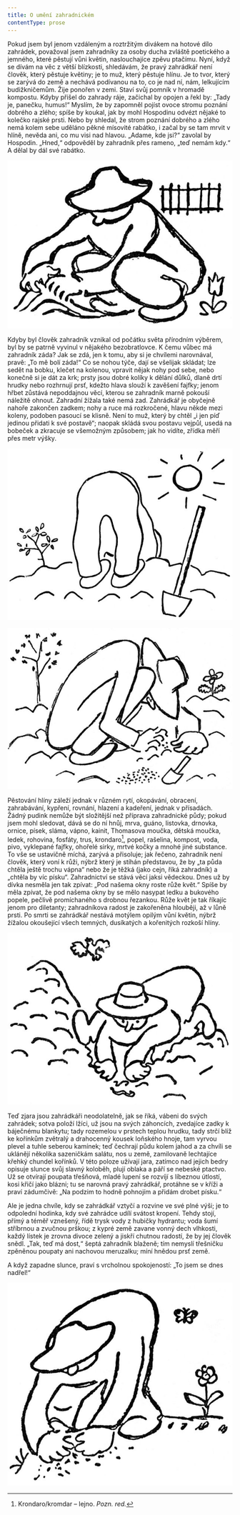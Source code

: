 ```yaml
---
title: O umění zahradnickém
contentType: prose
---
```


<section>

Pokud jsem byl jenom vzdáleným a roztržitým divákem na hotové dílo zahrádek, považoval jsem zahradníky za osoby ducha zvláště poetického a jemného, které pěstují vůni květin, naslouchajíce zpěvu ptačímu. Nyní, když se dívám na věc z větší blízkosti, shledávám, že pravý zahrádkář není člověk, který pěstuje květiny; je to muž, který pěstuje hlínu. Je to tvor, který se zarývá do země a nechává podívanou na to, co je nad ní, nám, lelkujícím budižkničemům. Žije ponořen v zemi. Staví svůj pomník v hromadě kompostu. Kdyby přišel do zahrady ráje, začichal by opojen a řekl by: „Tady je, panečku, humus!“ Myslím, že by zapomněl pojíst ovoce stromu poznání dobrého a zlého; spíše by koukal, jak by mohl Hospodinu odvézt nějaké to kolečko rajské prsti. Nebo by shledal, že strom poznání dobrého a zlého nemá kolem sebe uděláno pěkné mísovité rabátko, i začal by se tam mrvit v hlíně, nevěda ani, co mu visi nad hlavou. „Adame, kde jsi?“ zavolal by Hospodin. „Hned,“ odpověděl by zahradník přes rameno, „teď nemám kdy.“ A dělal by dál své rabátko.

![09](./resources/09.jpg)  

Kdyby byl člověk zahradník vznikal od počátku světa přírodním výběrem, byl by se patrně vyvinul v nějakého bezobratlovce. K čemu vůbec má zahradník záda? Jak se zdá, jen k tomu, aby si je chvílemi narovnával, pravě: „To mě bolí záda!“ Co se nohou týče, dají se všelijak skládat; lze sedět na bobku, klečet na kolenou, vpravit nějak nohy pod sebe, nebo konečně si je dát za krk; prsty jsou dobré kolíky k dělání důlků, dlaně drtí hrudky nebo rozhrnují prsť, kdežto hlava slouží k zavěšení fajfky; jenom hřbet zůstává nepoddajnou věcí, kterou se zahradník marně pokouší náležitě ohnout. Zahradní žížala také nemá zad. Zahrádkář je obyčejně nahoře zakončen zadkem; nohy a ruce má rozkročené, hlavu někde mezi koleny, podoben pasoucí se klisně. Není to muž, který by chtěl „i jen píď jedinou přidati k své postavě“; naopak skládá svou postavu vejpůl, usedá na bobeček a zkracuje se všemožným způsobem; jak ho vidíte, zřídka měří přes metr výšky.

![10](./resources/10.jpg)  

![11](./resources/11.jpg)  

Pěstování hlíny záleží jednak v různém rytí, okopávání, obracení, zahrabávání, kypření, rovnání, hlazení a kadeření, jednak v přísadách. Žádný pudink nemůže být složitější než příprava zahradnické půdy; pokud jsem mohl sledovat, dává se do ní hnůj, mrva, guáno, listovka, drnovka, ornice, písek, sláma, vápno, kainit, Thomasova moučka, dětská moučka, ledek, rohovina, fosfáty, trus, krondaro[^7], popel, rašelina, kompost, voda, pivo, vyklepané fajfky, ohořelé sirky, mrtvé kočky a mnohé jiné substance. To vše se ustavičně míchá, zarývá a přisoluje; jak řečeno, zahradník není člověk, který voní k růži, nýbrž který je stíhán představou, že by „ta půda chtěla ještě trochu vápna“ nebo že je těžká (jako cejn, říká zahradník) a „chtěla by víc písku“. Zahradnictví se stává věcí jaksi vědeckou. Dnes už by dívka nesměla jen tak zpívat: „Pod našema okny roste růže květ.“ Spíše by měla zpívat, že pod našema okny by se mělo nasypat ledku a bukového popele, pečlivě promíchaného s drobnou řezankou. Růže květ je tak říkajíc jenom pro diletanty; zahradníkova radost je zakořeněna hlouběji, až v lůně prsti. Po smrti se zahrádkář nestává motýlem opilým vůní květin, nýbrž žížalou okoušející všech temných, dusíkatých a kořenitých rozkoší hlíny.

![12](./resources/12.jpg)  

Teď zjara jsou zahrádkáři neodolatelně, jak se říká, vábeni do svých zahrádek; sotva položí lžíci, už jsou na svých záhoncích, zvedajíce zadky k báječnému blankytu; tady rozemelou v prstech teplou hrudku, tady strčí blíž ke kořínkům zvětralý a drahocenný kousek loňského hnoje, tam vyrvou plevel a tuhle seberou kamínek; teď čechrají půdu kolem jahod a za chvíli se uklánějí několika sazeničkám salátu, nos u země, zamilovaně lechtajíce křehký chundel kořínků. V této poloze užívají jara, zatímco nad jejich bedry opisuje slunce svůj slavný koloběh, plují oblaka a páří se nebeské ptactvo. Už se otvírají poupata třešňová, mladé lupení se rozvíjí s líbeznou útlostí, kosi křičí jako blázni; tu se narovná pravý zahrádkář, protáhne se v kříži a praví zádumčivě: „Na podzim to hodně pohnojím a přidám drobet písku.“

Ale je jedna chvíle, kdy se zahrádkář vztyčí a rozvine ve své plné výši; je to odpolední hodinka, kdy své zahrádce udílí svátost kropení. Tehdy stojí, přímý a téměř vznešený, řídě trysk vody z hubičky hydrantu; voda šumí stříbrnou a zvučnou prškou; z kypré země zavane vonný dech vlhkosti, každý lístek je zrovna divoce zelený a jiskří chutnou radostí, že by jej člověk snědl. „Tak, teď má dost,“ šeptá zahradník blaženě; tím nemyslí třešničku zpěněnou poupaty ani nachovou meruzalku; míní hnědou prsť země.

A když zapadne slunce, praví s vrcholnou spokojeností: „To jsem se dnes nadřel!“

![13](./resources/13.jpg)

</section>

[^1]: Trvalky. _Pozn. red._

[^2]: Odnož. _Pozn. red._

[^3]: Pověrečné zaříkávání. _Pozn. red._

[^4]: Hněv opěvuj, bohyně. _Pozn. red._

[^5]: Kyselá slatinná zemina, rašelina. _Pozn. red._

[^6]: Rašeliník. _Pozn. red._

[^7]: Krondaro/kromdar – lejno. _Pozn. red._

[^8]: Shawl (angl.) – pléd, přehoz. _Pozn. red._

[^9]: Pochodové tempo. _Pozn. red._

[^10]: Odnož, řízek. _Pozn. red._

[^11]: Pontus euxinus – lat. název pro severní pobřeží Černého moře. _Pozn. red_.

[^12]: Zvyková pravidla. _Pozn. red._

[^13]: Kněžská pokrývka hlavy. _Pozn. red._

[^14]: Sečná i bodná orientální zbraň se zahnutou čepelí. _Pozn. red._

[^15]: Kybelé – v řec. mytologii maloasijská bohyně uctívaná jako „velká matka bohů a všeho živého“. _Pozn. red._

[^16]: Hromadný nástup. _Pozn. red._

[^17]: Lámavá, křehká. _Pozn. red._

[^18]: Arne Novák (1880–1939), literární kritik a historik. _Pozn. red._

[^19]: Zdeněk Nejedlý (1878–1962), historik, muzikolog, umělecký kritik, politik, později ministr školství (ve funkci v letech 1945–1946, 1948–1953). _Pozn. red._

[^20]: Rojnice, z. něm. Schwarmlinie, tj. rozmístění bojové jednotky v řadě. _Pozn. red._
